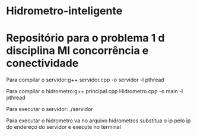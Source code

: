 # Hidrometro-inteligente
<h1>Repositório para o problema 1 d disciplina MI concorrência e conectividade</h1>
<p>Para compilar o servidor:g++ servidor.cpp -o servidor -l pthread</p>
<p>Para compilar o hidrometro:g++ principal.cpp Hidrometro.cpp -o main -l pthread</p>
<p>Para executar o servidor: ./servidor</p>
<p>Para executar o hidrometro va no arquivo hidrometros substitua o ip pelo ip do endereço do servidor
    e execute no terminal<p>
